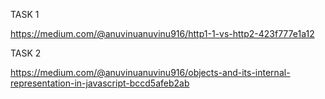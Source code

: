 TASK 1

https://medium.com/@anuvinuanuvinu916/http1-1-vs-http2-423f777e1a12


TASK 2

https://medium.com/@anuvinuanuvinu916/objects-and-its-internal-representation-in-javascript-bccd5afeb2ab